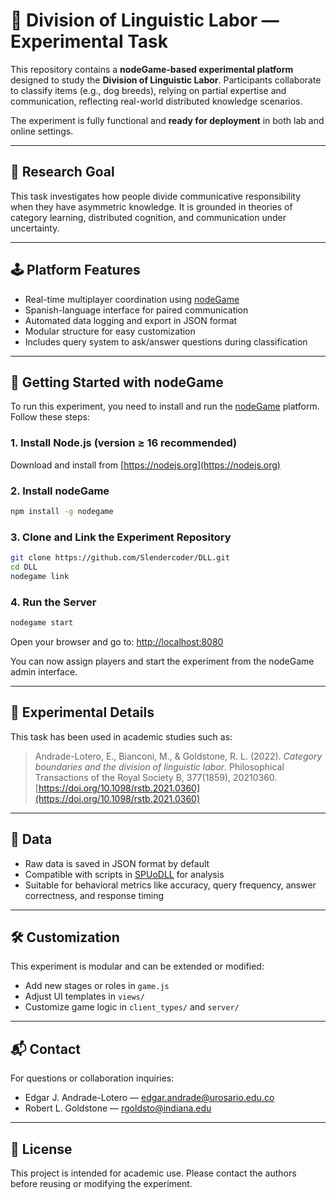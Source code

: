 # 🧠 Division of Linguistic Labor — Experimental Task

This repository contains a **nodeGame-based experimental platform** designed to study the **Division of Linguistic Labor**. Participants collaborate to classify items (e.g., dog breeds), relying on partial expertise and communication, reflecting real-world distributed knowledge scenarios.

The experiment is fully functional and **ready for deployment** in both lab and online settings.

---

## 🎯 Research Goal

This task investigates how people divide communicative responsibility when they have asymmetric knowledge. It is grounded in theories of category learning, distributed cognition, and communication under uncertainty.

---

## 🕹 Platform Features

- Real-time multiplayer coordination using [nodeGame](https://nodegame.org)
- Spanish-language interface for paired communication
- Automated data logging and export in JSON format
- Modular structure for easy customization
- Includes query system to ask/answer questions during classification

---

## 🚀 Getting Started with nodeGame

To run this experiment, you need to install and run the [nodeGame](https://nodegame.org) platform. Follow these steps:

### 1. Install Node.js (version ≥ 16 recommended)

Download and install from [https://nodejs.org](https://nodejs.org)

### 2. Install nodeGame

```bash
npm install -g nodegame
````

### 3. Clone and Link the Experiment Repository

```bash
git clone https://github.com/Slendercoder/DLL.git
cd DLL
nodegame link
```

### 4. Run the Server

```bash
nodegame start
```

Open your browser and go to:
[http://localhost:8080](http://localhost:8080)

You can now assign players and start the experiment from the nodeGame admin interface.

---

## 🧪 Experimental Details

This task has been used in academic studies such as:

> Andrade-Lotero, E., Bianconi, M., & Goldstone, R. L. (2022). *Category boundaries and the division of linguistic labor*. Philosophical Transactions of the Royal Society B, 377(1859), 20210360.
> [https://doi.org/10.1098/rstb.2021.0360](https://doi.org/10.1098/rstb.2021.0360)

---

## 📄 Data

* Raw data is saved in JSON format by default
* Compatible with scripts in [SPUoDLL](https://github.com/EAndrade-Lotero/SPUoDLL) for analysis
* Suitable for behavioral metrics like accuracy, query frequency, answer correctness, and response timing

---

## 🛠 Customization

This experiment is modular and can be extended or modified:

* Add new stages or roles in `game.js`
* Adjust UI templates in `views/`
* Customize game logic in `client_types/` and `server/`

---

## 📬 Contact

For questions or collaboration inquiries:

* Edgar J. Andrade-Lotero — [edgar.andrade@urosario.edu.co](mailto:edgar.andrade@urosario.edu.co)
* Robert L. Goldstone — [rgoldsto@indiana.edu](mailto:rgoldsto@indiana.edu)

---

## 📄 License

This project is intended for academic use. Please contact the authors before reusing or modifying the experiment.
